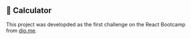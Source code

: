 ## :pushpin: Calculator
This project was developded as the first challenge on the React Bootcamp from [dio.me](https://dio.me).
